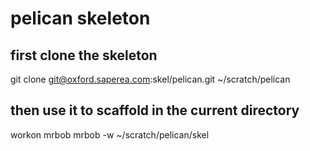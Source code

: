 # pelican skeleton

## first clone the skeleton

git clone git@oxford.saperea.com:skel/pelican.git ~/scratch/pelican

## then use it to scaffold in the current directory

workon mrbob
mrbob -w ~/scratch/pelican/skel
